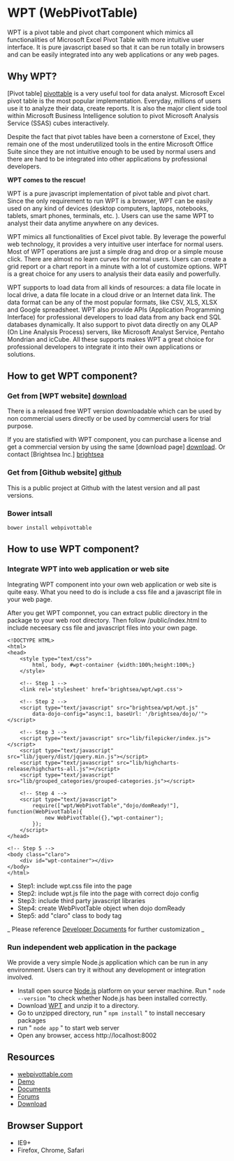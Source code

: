 # WPT (WebPivotTable)

WPT is a pivot table and pivot chart component which mimics all functionalities 
of Microsoft Excel Pivot Table with more intuitive user interface. It is pure javascript 
based so that it can be run totally in browsers and can be easily integrated into any 
web applications or any web pages.


## Why WPT?

[Pivot table] [pivottable] is a very useful tool for data analyst. Microsoft Excel pivot table is 
the most popular implementation. Everyday, millions of users use it to analyze their 
data, create reports. It is also the major client side tool within Microsoft Business
Intelligence solution to pivot Microsoft Analysis Service (SSAS) cubes interactively.

Despite the fact that pivot tables have been a cornerstone of Excel, they remain
one of the most underutilized tools in the entire Microsoft Office Suite since 
they are not intuitive enough to be used by normal users and there are hard to be
integrated into other applications by professional developers.

**WPT comes to the rescue!**

WPT is a pure javascript implementation of pivot table and pivot chart.
Since the only requirement to run WPT is a browser, WPT can be 
easily used on any kind of devices (desktop computers, laptops, notebooks, tablets, 
smart phones, terminals, etc. ). Users can use the same WPT to analyst their 
data anytime anywhere on any devices.

WPT mimics all functionalities of Excel pivot table. By leverage the 
powerful web technology, it provides a very intuitive user interface for normal users. 
Most of WPT operations are just a simple drag and drop or a simple mouse click. 
There are almost no learn curves for normal users. Users can create a grid report or 
a chart report in a minute with a lot of customize options. WPT is a great 
choice for any users to analysis their data easily and powerfully.

WPT supports to load data from all kinds of resources: a data file locate 
in local drive, a data file locate in a cloud drive or an Internet data link. 
The data format can be any of the most popular formats, like CSV, XLS, XLSX and 
Google spreadsheet. WPT also provide APIs (Application Programming Interface) 
for professional developers to load data from any back end SQL databases dynamically. 
It also support to pivot data directly on any OLAP (On Line Analysis Process) servers, 
like Microsoft Analyst Service, Pentaho Mondrian and icCube. 
All these supports makes WPT a great choice for professional developers to 
integrate it into their own applications or solutions.

   [pivottable]: http://en.wikipedia.org/wiki/Pivot_table


## How to get WPT component?

### Get from [WPT website] [download]

There is a released free WPT version downloadable which can be used by 
non commercial users directly or be used by commercial users for trial purpose. 

If you are statisfied with WPT component, you can purchase a license and
get a commercial version by using the same [download page] [download]. Or 
contact [Brightsea Inc.] [brightsea]


### Get from [Github website] [github]

This is a public project at Github with the latest version and all past versions.

[download]: http://webpivottable.com/download
[github]: https://github.com/bright-sea/webpivottable
[brightsea]: http://brightsea.ca

### Bower intsall

    bower install webpivottable


## How to use WPT component?

### Integrate WPT into web application or web site

Integrating WPT component into your own web application or web site is 
quite easy. What you need to do is include a css file and a javascript file in your 
web page.

After you get WPT componnet, you can extract public directory in the package
to your web root directory. Then follow /public/index.html to include neceesary css file
and javascript files into your own page.
    
    <!DOCTYPE HTML>
    <html>
    <head>
        <style type="text/css">
            html, body, #wpt-container {width:100%;height:100%;}
        </style>
    
        <!-- Step 1 -->
        <link rel='stylesheet' href='brightsea/wpt/wpt.css'>    
    
        <!-- Step 2 -->
        <script type="text/javascript" src="brightsea/wpt/wpt.js"  
            data-dojo-config="async:1, baseUrl: '/brightsea/dojo/'"></script> 
        
        <!-- Step 3 -->    
        <script type="text/javascript" src="lib/filepicker/index.js"></script>
        <script type="text/javascript" src="lib/jquery/dist/jquery.min.js"></script>
        <script type="text/javascript" src="lib/highcharts-release/highcharts-all.js"></script>
        <script type="text/javascript" src="lib/grouped_categories/grouped-categories.js"></script>
    
        <!-- Step 4 -->
        <script type="text/javascript">
            require(["wpt/WebPivotTable","dojo/domReady!"], function(WebPivotTable){
                new WebPivotTable({},"wpt-container");
            });
    	</script>
    </head>
    
    <!-- Step 5 -->
    <body class="claro">
    	<div id="wpt-container"></div>
    </body>
    </html>


* Step1: include wpt.css file into the page
* Step2: include wpt.js file into the page with correct dojo config
* Step3: include third party javascript libraries
* Step4: create WebPivotTable object when dojo domReady
* Step5: add "claro" class to body tag

_ Please reference [Developer Documents](doc/index.html) for further customization _    


### Run independent web application in the package

We provide a very simple Node.js application which can be run in any environment. 
Users can try it without any development or integration involved.


* Install open source [Node.js](http://nodejs.org) platform on your server machine.
  Run " `node --version` "to check whether Node.js has been installed correctly.
* Download [WPT](http://webpivottable.com/download) and unzip it to a directory.
* Go to unzipped directory, run " `npm install` " to install neccesary packages
* run " `node app` " to start web server
* Open any browser, access http://localhost:8002


## Resources 

* [webpivottable.com](http://webpivottable.com/)
* [Demo](http://webpivottable.com/demo) 
* [Documents](http://webpivottable.com/documents)
* [Forums](http://brightsea.ca/forum) 
* [Download](http://webpivottable.com/download)

 
## Browser Support

* IE9+
* Firefox, Chrome, Safari

